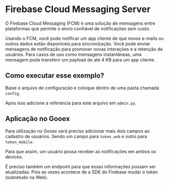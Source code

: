 # Firebase Cloud Messaging Server

O Firebase Cloud Messaging (FCM) é uma solução de mensagens entre plataformas que permite o envio confiável de notificações sem custo.


Usando o FCM, você pode notificar um app cliente de que novos e-mails ou outros dados estão disponíveis para sincronização. Você pode enviar mensagens de notificação para promover novas interações e a retenção de usuários. Para casos de uso como mensagens instantâneas, uma mensagem pode transferir um payload de até 4 KB para um app cliente.

## Como executar esse exemplo?
Baixe o arquivo de configuração e coloque dentro de uma pasta chamada `config`. 

Após isso adicione a referencia para este arquivo em `admin.py`.

## Aplicação no Gooex

Para utilização no Gooex será preciso adicionar mais dois campos ao cadastro de usuários. Sendo um campo para `token_web` e outro para `token_mobile`.

Para que assim, um usuário possa receber as notificações em ambos os devices.

É preciso também um endpoint para que essas informações possam ser atualizadas. Pois as vezes acontece de a SDK do Firebase mudar o token (sobretudo na Web).